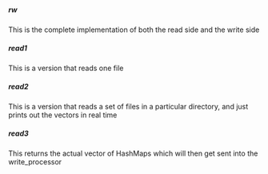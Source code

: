 
##### rw
This is the complete implementation of both the read side and the write side

##### read1
This is a version that reads one file

##### read2
This is a version that reads a set of files in a particular directory,
and just prints out the vectors in real time

##### read3
This returns the actual vector of HashMaps which will then get sent
into the write_processor
